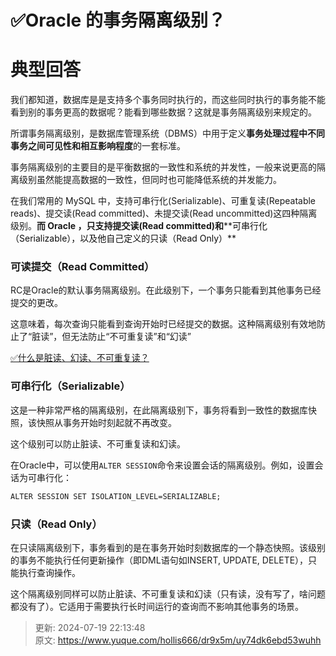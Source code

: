 # ✅Oracle 的事务隔离级别？

# 典型回答
我们都知道，数据库是是支持多个事务同时执行的，而这些同时执行的事务能不能看到别的事务更高的数据呢？能看到哪些数据？这就是事务隔离级别来规定的。



所谓事务隔离级别，是数据库管理系统（DBMS）中用于定义**事务处理过程中不同事务之间可见性和相互影响程度**的一套标准。



事务隔离级别的主要目的是平衡数据的一致性和系统的并发性，一般来说更高的隔离级别虽然能提高数据的一致性，但同时也可能降低系统的并发能力。



在我们常用的 MySQL 中，支持可串行化(Serializable)、可重复读(Repeatable reads)、提交读(Read committed)、未提交读(Read uncommitted)这四种隔离级别。**而 Oracle ，只支持提交读(Read committed)和****<font style="color:rgb(13, 13, 13);">可串行化（Serializable），以及他自己定义的只读（Read Only）</font>**

**<font style="color:rgb(13, 13, 13);"></font>**

### 可读提交（Read Committed）
RC是Oracle的默认事务隔离级别。在此级别下，一个事务只能看到其他事务已经提交的更改。



这意味着，每次查询只能看到查询开始时已经提交的数据。这种隔离级别有效地防止了“脏读”，但无法防止“不可重复读”和“幻读”



[✅什么是脏读、幻读、不可重复读？](https://www.yuque.com/hollis666/dr9x5m/vp4vma02le3z3y50)



### 可串行化（Serializable）


这是一种非常严格的隔离级别，在此隔离级别下，事务将看到一致性的数据库快照，该快照从事务开始时刻起就不再改变。



这个级别可以防止脏读、不可重复读和幻读。



在Oracle中，可以使用`ALTER SESSION`命令来设置会话的隔离级别。例如，设置会话为可串行化：



```latex
ALTER SESSION SET ISOLATION_LEVEL=SERIALIZABLE;
```



### 只读（Read Only）


在只读隔离级别下，事务看到的是在事务开始时刻数据库的一个静态快照。该级别的事务不能执行任何更新操作（即DML语句如INSERT, UPDATE, DELETE），只能执行查询操作。



这个隔离级别同样可以防止脏读、不可重复读和幻读（只有读，没有写了，啥问题都没有了）。它适用于需要执行长时间运行的查询而不影响其他事务的场景。







> 更新: 2024-07-19 22:13:48  
> 原文: <https://www.yuque.com/hollis666/dr9x5m/uy74dk6ebd53wuhh>